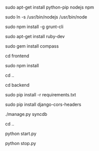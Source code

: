 sudo apt-get install python-pip nodejs npm 

sudo ln -s /usr/bin/nodejs /usr/bin/node 

sudo npm install -g grunt-cli

sudo apt-get install ruby-dev

sudo gem install compass 

cd frontend

sudo npm install

cd ..

cd backend

sudo pip install -r requirements.txt

sudo pip install django-cors-headers

./manage.py syncdb

cd ..

python start.py

python stop.py

